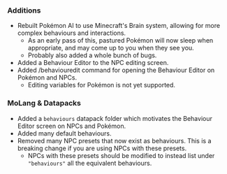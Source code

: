 ### Additions
- Rebuilt Pokémon AI to use Minecraft's Brain system, allowing for more complex behaviours and interactions.
  - As an early pass of this, pastured Pokémon will now sleep when appropriate, and may come up to you when they see you.
  - Probably also added a whole bunch of bugs.
- Added a Behaviour Editor to the NPC editing screen.
- Added /behaviouredit command for opening the Behaviour Editor on Pokémon and NPCs.
  - Editing variables for Pokémon is not yet supported.

### MoLang & Datapacks
- Added a `behaviours` datapack folder which motivates the Behaviour Editor screen on NPCs and Pokémon.
- Added many default behaviours.
- Removed many NPC presets that now exist as behaviours. This is a breaking change if you are using NPCs with these presets. 
  - NPCs with these presets should be modified to instead list under `"behaviours"` all the equivalent behaviours.